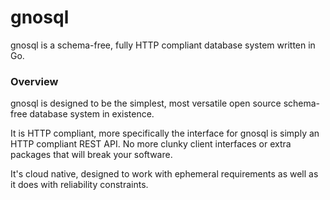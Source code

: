 # gnosql

gnosql is a schema-free, fully HTTP compliant database system written in Go.

### Overview

gnosql is designed to be the simplest, most versatile open source
schema-free database system in existence.

It is HTTP compliant, more specifically the interface for gnosql is simply
an HTTP compliant REST API. No more clunky client interfaces or extra
packages that will break your software.

It's cloud native, designed to work with ephemeral requirements
as well as it does with reliability constraints.
